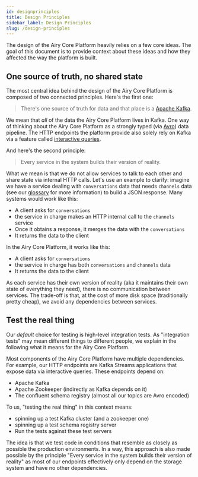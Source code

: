 ```yaml
---
id: designprinciples
title: Design Principles
sidebar_label: Design Principles
slug: /design-principles
---
```


The design of the Airy Core Platform heavily relies on a few core ideas. The
goal of this document is to provide context about these ideas and how they
affected the way the platform is built.

## One source of truth, no shared state

The most central idea behind the design of the Airy Core Platform is composed of
two connected principles. Here's the first one:

> There's one source of truth for data and that place is a [Apache
> Kafka](https://kafka.apache.org).

We mean that _all_ of the data the Airy Core Platform lives in Kafka. One way of
thinking about the Airy Core Platform as a strongly typed (via
[Avro](https://avro.apache.org)) data pipeline. The HTTP endpoints the platform
provide also solely rely on Kafka via a feature called [interactive
queries](https://kafka.apache.org/documentation/streams/developer-guide/interactive-queries.html).

And here's the second principle:

> Every service in the system builds their version of reality.

What we mean is that we do not allow services to talk to each other and share
state via internal HTTP calls. Let's use an example to clarify: imagine we have
a service dealing with `conversations` data that needs `channels` data (see our
[glossary](glossary.md) for more information) to build a JSON response.
Many systems would work like this:

- A client asks for `conversations`
- the service in charge makes an HTTP internal call to the `channels` service
- Once it obtains a response, it merges the data with the `conversations`
- It returns the data to the client

In the Airy Core Platform, it works like this:

- A client asks for `conversations`
- the service in charge has both `conversations` and `channels` data
- It returns the data to the client

As each service has their own version of reality (aka it maintains their own
state of everything they need), there is no communication between services. The
trade-off is that, at the cost of more disk space (traditionally pretty cheap),
we avoid any dependencies between services.

## Test the real thing

Our _default_ choice for testing is high-level integration tests. As
"integration tests" may mean different things to different people, we explain in
the following what it means for the Airy Core Platform.

Most components of the Airy Core Platform have multiple dependencies. For
example, our HTTP endpoints are Kafka Streams applications that expose data via
interactive queries. These endpoints depend on:

- Apache Kafka
- Apache Zookeeper (indirectly as Kafka depends on it)
- The confluent schema registry (almost all our topics are Avro encoded)

To us, "testing the real thing" in this context means:

- spinning up a test Kafka cluster (and a zookeeper one)
- spinning up a test schema registry server
- Run the tests against these test servers

The idea is that we test code in conditions that resemble as closely as possible
the production environments. In a way, this approach is also made possible by
the principle "Every service in the system builds their version of reality" as
most of our endpoints effectively only depend on the storage system and have no
other dependencies.
